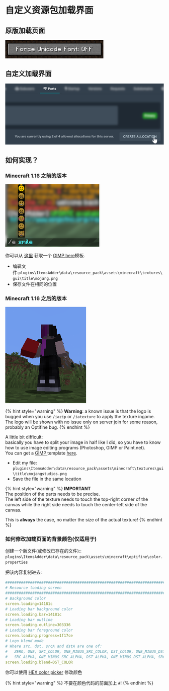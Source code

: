 # 自定义资源包加载界面

## 原版加载页面

![](<../../../.gitbook/assets/immagine (44).png>)

## 自定义加载界面

![](<../../../.gitbook/assets/immagine (51).png>)

## 如何实现？

### Minecraft 1.16 之前的版本

![](<../../../.gitbook/assets/immagine (49).png>)

你可以从 [这里](https://github.com/LoneDev6/SpigotUtilities/blob/master/ItemsAdder/various\_files/mojang\_template.xcf) 获取一个 [GIMP ](https://www.gimp.org/downloads/) [here](https://github.com/LoneDev6/SpigotUtilities/blob/master/ItemsAdder/various\_files/mojang\_template.xcf)模板.

* 编辑文件:`plugins\ItemsAdder\data\resource_pack\assets\minecraft\textures\gui\title\mojang.png`
* 保存文件在相同的位置

### Minecraft 1.16 之后的版本

![](<../../../.gitbook/assets/immagine (48).png>)

{% hint style="warning" %}
**Warning**: a known issue is that the logo is bugged when you use `/iazip` or `/iatexture` to apply the texture ingame.\
The logo will be shown with no issue only on server join for some reason, probably an Optifine bug.
{% endhint %}

A little bit difficult:\
basically you have to split your image in half like I did, so you have to know how to use image editing programs (Photoshop, GIMP or Paint.net).\
You can get a [GIMP ](https://www.gimp.org/downloads/)template [here](https://github.com/LoneDev6/SpigotUtilities/blob/master/ItemsAdder/various\_files/mojangstudios\_template.xcf).

* Edit my file: `plugins\ItemsAdder\data\resource_pack\assets\minecraft\textures\gui\title\mojangstudios.png`
* Save the file in the same location

{% hint style="warning" %}
**IMPORTANT**\
The position of the parts needs to be precise.\
The left side of the texture needs to touch the top-right corner of the canvas while the right side needs to touch the center-left side of the canvas.

This is **always** the case, no matter the size of the actual texture!
{% endhint %}

### 如何修改加载页面的背景颜色(仅适用于)

创建一个新文件(或修改已存在的文件):: `plugins\ItemsAdder\data\resource_pack\assets\minecraft\optifine\color.properties`

把该内容复制进去:

```yaml
###############################################################################
# Resource loading screen
###############################################################################
# Background color
screen.loading=14181c
# Loading bar background color
screen.loading.bar=14181c
# Loading bar outline
screen.loading.outline=303336
# Loading bar foreground color
screen.loading.progress=1f17ce
# Logo blend mode
# Where src, dst, srcA and dstA are one of: 
#   ZERO, ONE, SRC_COLOR, ONE_MINUS_SRC_COLOR, DST_COLOR, ONE_MINUS_DST_COLOR, 
#   SRC_ALPHA, ONE_MINUS_SRC_ALPHA, DST_ALPHA, ONE_MINUS_DST_ALPHA, SRC_ALPHA_SATURATE
screen.loading.blend=DST_COLOR
```

你可以使用 [HEX color picker](https://www.w3schools.com/colors/colors\_picker.asp) 修改颜色

{% hint style="warning" %}
不要在颜色代码的前面加上 `#`!
{% endhint %}
